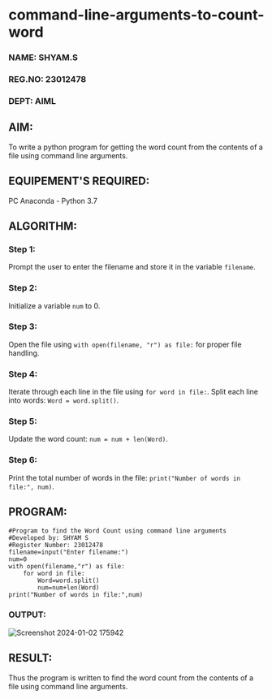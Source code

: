 # command-line-arguments-to-count-word
### NAME: SHYAM.S
### REG.NO: 23012478
### DEPT: AIML
## AIM:
To write a python program for getting the word count from the contents of a file using command line arguments.
## EQUIPEMENT'S REQUIRED: 
PC
Anaconda - Python 3.7
## ALGORITHM: 
### Step 1: 
Prompt the user to enter the filename and store it in the variable `filename`.
### Step 2:
Initialize a variable `num` to 0.
### Step 3:
Open the file using `with open(filename, "r") as file:` for proper file handling.
### Step 4:
Iterate through each line in the file using `for word in file:`. Split each line into words: `Word = word.split()`.
### Step 5:
Update the word count: `num = num + len(Word)`.
### Step 6:
Print the total number of words in the file: `print("Number of words in file:", num)`.

## PROGRAM:
```
#Program to find the Word Count using command line arguments
#Developed by: SHYAM S
#Register Number: 23012478
filename=input("Enter filename:")
num=0
with open(filename,"r") as file:
    for word in file:
        Word=word.split()
        num=num+len(Word)
print("Number of words in file:",num)
```
### OUTPUT:

![Screenshot 2024-01-02 175942](https://github.com/SridharShyam/command-line-arguments-to-count-word/assets/144871368/36b47b14-96c6-4c6a-ab70-504753198605)


## RESULT:
Thus the program is written to find the word count from the contents of a file using command line arguments.
